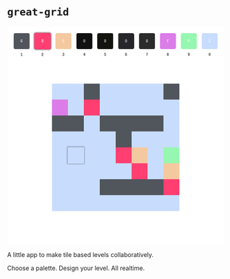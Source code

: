 # `great-grid`

![Screen capture of a live editing session](great-grid.png)

A little app to make tile based levels collaboratively.

Choose a palette. Design your level. All realtime.


